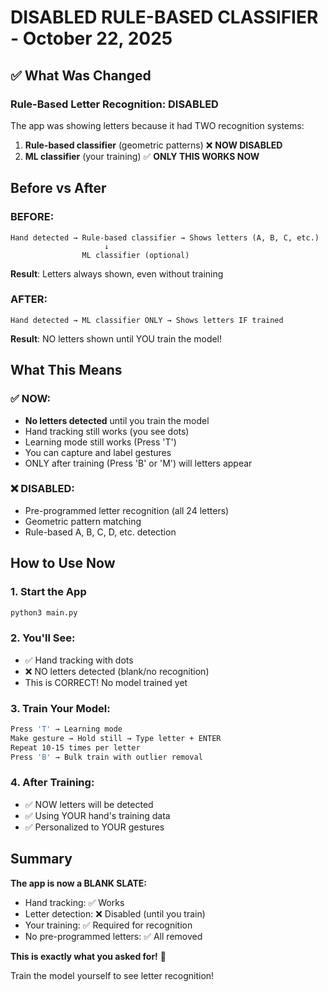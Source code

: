 # DISABLED RULE-BASED CLASSIFIER - October 22, 2025

## ✅ What Was Changed

### Rule-Based Letter Recognition: DISABLED

The app was showing letters because it had TWO recognition systems:
1. **Rule-based classifier** (geometric patterns) ❌ **NOW DISABLED**
2. **ML classifier** (your training) ✅ **ONLY THIS WORKS NOW**

## Before vs After

### BEFORE:
```
Hand detected → Rule-based classifier → Shows letters (A, B, C, etc.)
                     ↓
                ML classifier (optional)
```
**Result**: Letters always shown, even without training

### AFTER:
```
Hand detected → ML classifier ONLY → Shows letters IF trained
```
**Result**: NO letters shown until YOU train the model!

## What This Means

### ✅ NOW:
- **No letters detected** until you train the model
- Hand tracking still works (you see dots)
- Learning mode still works (Press 'T')
- You can capture and label gestures
- ONLY after training (Press 'B' or 'M') will letters appear

### ❌ DISABLED:
- Pre-programmed letter recognition (all 24 letters)
- Geometric pattern matching
- Rule-based A, B, C, D, etc. detection

## How to Use Now

### 1. Start the App
```bash
python3 main.py
```

### 2. You'll See:
- ✅ Hand tracking with dots
- ❌ NO letters detected (blank/no recognition)
- This is CORRECT! No model trained yet

### 3. Train Your Model:
```bash
Press 'T' → Learning mode
Make gesture → Hold still → Type letter + ENTER
Repeat 10-15 times per letter
Press 'B' → Bulk train with outlier removal
```

### 4. After Training:
- ✅ NOW letters will be detected
- ✅ Using YOUR hand's training data
- ✅ Personalized to YOUR gestures

## Summary

**The app is now a BLANK SLATE:**
- Hand tracking: ✅ Works
- Letter detection: ❌ Disabled (until you train)
- Your training: ✅ Required for recognition
- No pre-programmed letters: ✅ All removed

**This is exactly what you asked for!** 🎉

Train the model yourself to see letter recognition!
